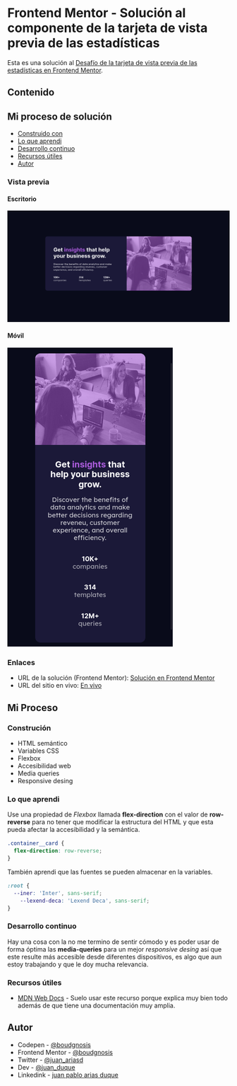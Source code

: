 # Frontend Mentor - Solución al componente de la tarjeta de vista previa de las estadísticas

Esta es una solución al [Desafío de la tarjeta de vista previa de las estadísticas en Frontend Mentor](https://www.frontendmentor.io/challenges/stats-preview-card-component-8JqbgoU62).

## Contenido

## Mi proceso de solución

- [Construido con](#construción)
- [Lo que aprendi](#lo-que-aprendi)
- [Desarrollo continuo](#desarrollo-continuo)
- [Recursos útiles](#recursos-útiles)
- [Autor](#autor)

### Vista previa

#### Escritorio
![Es la imagen del componente modo tarjeta de vista previa de las estadísticas en escritorio](./desktop.png)

#### Móvil
![Es la imagen del componente modo tarjeta de vista previa de las estadísticas en móvil](./mobile.png)


### Enlaces

- URL de la solución (Frontend Mentor): [Solución en Frontend Mentor](https://your-solution-url.com)
- URL del sitio en vivo: [En vivo](https://your-live-site-url.com)

## Mi Proceso

### Construción

- HTML semántico
- Variables CSS
- Flexbox
- Accesibilidad web
- Media queries 
- Responsive desing

### Lo que aprendi

Use una propiedad de *Flexbox* llamada **flex-direction** con el valor de **row-reverse**
para no tener que modificar la estructura del HTML y que esta pueda afectar la accesibilidad y la semántica. 

```css
.container__card {
  flex-direction: row-reverse;
}
```

También aprendi que las fuentes se pueden almacenar en la variables.
```css
:root {
  --iner: 'Inter', sans-serif;
	--lexend-deca: 'Lexend Deca', sans-serif;
}
```

### Desarrollo continuo

Hay una cosa con la no me termino de sentir cómodo y es poder usar de forma óptima 
las **media-queries** para un mejor *responsive desing* así que este resulte más accesible
desde diferentes dispositivos, es algo que aun estoy trabajando y que le doy mucha relevancia. 

### Recursos útiles

- [MDN Web Docs](https://developer.mozilla.org/es/) - Suelo usar este recurso porque explica muy bien todo además de que tiene una documentación muy amplia.

## Autor

- Codepen - [@boudgnosis](https://codepen.io/boudgnosis)
- Frontend Mentor - [@boudgnosis](https://www.frontendmentor.io/profile/boudgnosis)
- Twitter - [@juan_ariasd](https://twitter.com/juan_ariasd)   
- Dev - [@juan_duque](https://dev.to/juan_duque)
- Linkedink - [juan pablo arias duque](https://www.linkedin.com/in/jpariasduque/)
